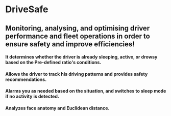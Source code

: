 # DriveSafe

## Monitoring, analysing, and optimising driver performance and fleet operations in order to ensure safety and improve efficiencies!

#### It determines whether the driver is already sleeping, active, or drowsy based on the Pre-defined ratio's conditions. 

#### Allows the driver to track his driving patterns and provides safety recommendations.

#### Alarms you as needed based on the situation, and switches to sleep mode if no activity is detected.

#### Analyzes face anatomy and Euclidean distance.
